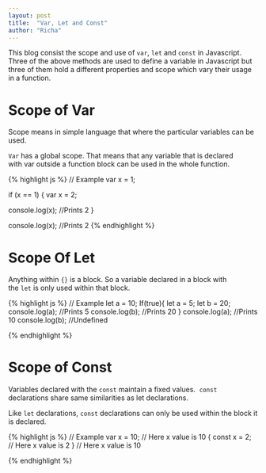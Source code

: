 ```yaml
---
layout: post
title:  "Var, Let and Const"
author: "Richa"
---
```


This blog consist the scope and use of `var`, `let` and `const` in Javascript. 
Three of the above methods are used to define a variable in Javascript but three of them hold a different properties and scope which vary their usage in a function.

# Scope of Var 

Scope means in simple language that where the particular variables can be used.

`Var` has a global scope.
 That means that any variable that is declared with var outside a function block can be used in the whole function.

 {% highlight js %}
// Example
var x = 1;

if (x == 1) {
  var x = 2;

  console.log(x);
  //Prints 2
}

console.log(x);
//Prints 2
{% endhighlight %}

# Scope Of Let

Anything within `{}` is a block. 
So a variable declared in a block with the `let` is only used within that block.

{% highlight js %}
// Example
let a = 10;
If(true){
	let a = 5;
	let b = 20;
	console.log(a); //Prints 5
	console.log(b); //Prints 20
}
console.log(a); //Prints 10
console.log(b); //Undefined

{% endhighlight %}

# Scope of Const 

Variables declared with the `const` maintain a fixed values. 
`const`  declarations share same similarities as let declarations.

Like `let` declarations, `const` declarations can only be used within the block it is declared.

{% highlight js %}
// Example
var x = 10;
// Here x value is 10
{ 
    const x = 2;
    // Here x value is 2
}
// Here x value is 10

{% endhighlight %}

